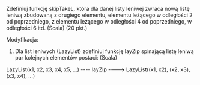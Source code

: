 Zdefiniuj funkcję skipTakeL, która dla danej listy leniwej zwraca nową listę leniwą zbudowaną
z drugiego elementu, elementu leżącego w odległości 2 od poprzedniego, z elementu
leżącego w odległości 4 od poprzedniego, w odległości 6 itd. (Scala) (20 pkt.)

Modyfikacja:
1) Dla list leniwych (LazyList) zdefiniuj funkcję layZip spinającą listę leniwą par kolejnych
elementów postaci: (Scala)

LazyList(x1, x2, x3, x4, x5, …) ---- layZip ----> LazyList((x1, x2), (x2, x3), (x3, x4), …)
